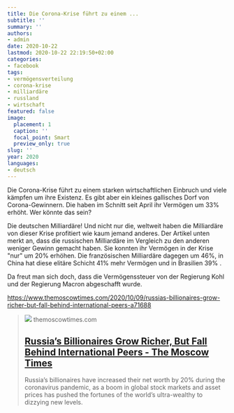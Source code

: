 ```yaml
---
title: Die Corona-Krise führt zu einem ...
subtitle: ''
summary: ''
authors:
- admin
date: 2020-10-22
lastmod: 2020-10-22 22:19:50+02:00
categories:
- facebook
tags:
- vermögensverteilung
- corona-krise
- milliardäre
- russland
- wirtschaft
featured: false
image:
  placement: 1
  caption: ''
  focal_point: Smart
  preview_only: true
slug: ''
year: 2020
languages:
- deutsch
---
```


Die Corona-Krise führt zu einem starken wirtschaftlichen Einbruch und viele kämpfen um ihre Existenz. Es gibt aber ein kleines gallisches Dorf von Corona-Gewinnern. Die haben im Schnitt seit April ihr Vermögen um 33% erhöht. Wer könnte das sein?

Die deutschen Milliardäre! Und nicht nur die, weltweit haben die Milliardäre von dieser Krise profitiert wie kaum jemand anderes. Der Artikel unten merkt an, dass die russischen Milliardäre im Vergleich zu den anderen weniger Gewinn gemacht haben. Sie konnten ihr Vermögen in der Krise "nur" um 20% erhöhen. Die französischen Milliardäre dagegen um 46%, in China hat diese elitäre Schicht 41% mehr Vermögen und in Brasilien 39% . 

Da freut man sich doch, dass die Vermögenssteuer von der Regierung Kohl und der Regierung Macron abgeschafft wurde. 

https://www.themoscowtimes.com/2020/10/09/russias-billionaires-grow-richer-but-fall-behind-international-peers-a71688
> [![](https://static.themoscowtimes.com/image/og/85/71688__85e735874046186ce52c5dddf6ec25c7.jpg)](https://www.themoscowtimes.com/2020/10/09/russias-billionaires-grow-richer-but-fall-behind-international-peers-a71688)
> themoscowtimes.com
> ## [Russia’s Billionaires Grow Richer, But Fall Behind International Peers - The Moscow Times](https://www.themoscowtimes.com/2020/10/09/russias-billionaires-grow-richer-but-fall-behind-international-peers-a71688)
>
>Russia’s billionaires have increased their net worth by 20% during the coronavirus pandemic, as a boom in global stock markets and asset prices has pushed the fortunes of the world’s ultra-wealthy to dizzying new levels.